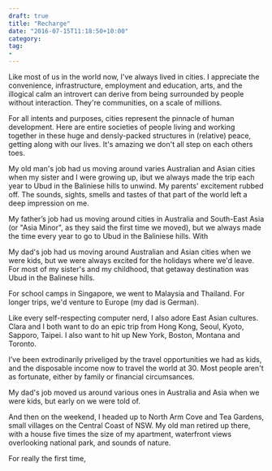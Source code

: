 ```yaml
---
draft: true
title: "Recharge"
date: "2016-07-15T11:18:50+10:00"
category:
tag:
- 
---
```

Like most of us in the world now, I've always lived in cities. I appreciate the convenience, infrastructure, employment and education, arts, and the illogical calm an introvert can derive from being surrounded by people without interaction. They're communities, on a scale of millions.

For all intents and purposes, cities represent the pinnacle of human development. Here are entire societies of people living and working together in these huge and densly-packed structures in (relative) peace, getting along with our lives. It's amazing we don't all step on each others toes.

My old man's job had us moving around varies Australian and Asian cities when my sister and I were growing up, ibut we always made the trip each year to Ubud in the Baliniese hills to unwind. My parents' excitement rubbed off. The sounds, sights, smells and tastes of that part of the world left a deep impression on me.

My father’s job had us moving around cities in Australia and South-East Asia (or "Asia Minor", as they said the first time we moved), but we always made the time every year to go to Ubud in the Baliniese hills. With 

My dad's job had us moving around Australian and Asian cities when we were kids, but we were always excited for the holidays where we'd leave. For most of my sister's and my childhood, that getaway destination was Ubud in the Balinese hills. 

For school camps in Singapore, we went to Malaysia and Thailand. For longer trips, we'd venture to Europe (my dad is German).

Like every self-respecting computer nerd, I also adore East Asian cultures. Clara and I both want to do an epic trip from Hong Kong, Seoul, Kyoto, Sapporo, Taipei. I also want to hit up New York, Boston, Montana and Toronto.

I’ve been extrodinarily priveliged by the travel opportunities we had as kids, and the disposable income now to travel the world at 30. Most people aren't as fortunate, either by family or financial circumsances.


My dad's job moved us around various ones in Australia and Asia when we were kids, but early on we were told of.



And then on the weekend, I headed up to North Arm Cove and Tea Gardens, small villages on the Central Coast of NSW. My old man retired up there, with a house five times the size of my apartment, waterfront views overlooking national park, and sounds of nature.

For really the first time, 
